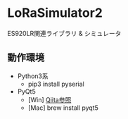 # LoRaSimulator2
ES920LR関連ライブラリ &amp; シミュレータ  

## 動作環境
- Python3系
    - pip3 install pyserial
- PyQt5
    - [Win] [Qiita参照](https://qiita.com/kenasman/items/55505654823e9d040e6e)
    - [Mac] brew install pyqt5
